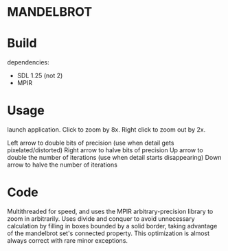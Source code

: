 MANDELBROT
==========

# Build

dependencies: 

* SDL 1.25 (not 2)
* MPIR

# Usage

launch application. Click to zoom by 8x. Right click to zoom out by 2x.

Left arrow to double bits of precision (use when detail gets pixelated/distorted)
Right arrow to halve bits of precision
Up arrow to double the number of iterations (use when detail starts disappearing)
Down arrow to halve the number of iterations

# Code

Multithreaded for speed, and uses the MPIR arbitrary-precision library to zoom in arbitrarily.
Uses divide and conquer to avoid unnecessary calculation by filling in boxes bounded by a solid border, taking advantage of the mandelbrot set's connected property. This optimization is almost always correct with rare minor exceptions.